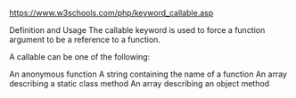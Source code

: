 https://www.w3schools.com/php/keyword_callable.asp

Definition and Usage
The callable keyword is used to force a function argument to be a reference to a function.

A callable can be one of the following:

An anonymous function
A string containing the name of a function
An array describing a static class method
An array describing an object method